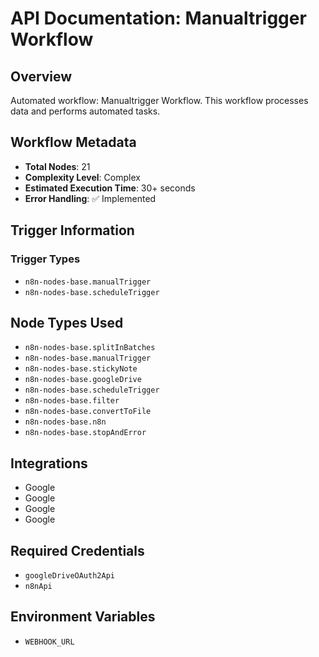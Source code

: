 # API Documentation: Manualtrigger Workflow

## Overview
Automated workflow: Manualtrigger Workflow. This workflow processes data and performs automated tasks.

## Workflow Metadata
- **Total Nodes**: 21
- **Complexity Level**: Complex
- **Estimated Execution Time**: 30+ seconds
- **Error Handling**: ✅ Implemented

## Trigger Information
### Trigger Types
- `n8n-nodes-base.manualTrigger`
- `n8n-nodes-base.scheduleTrigger`

## Node Types Used
- `n8n-nodes-base.splitInBatches`
- `n8n-nodes-base.manualTrigger`
- `n8n-nodes-base.stickyNote`
- `n8n-nodes-base.googleDrive`
- `n8n-nodes-base.scheduleTrigger`
- `n8n-nodes-base.filter`
- `n8n-nodes-base.convertToFile`
- `n8n-nodes-base.n8n`
- `n8n-nodes-base.stopAndError`

## Integrations
- Google
- Google
- Google
- Google

## Required Credentials
- `googleDriveOAuth2Api`
- `n8nApi`

## Environment Variables
- `WEBHOOK_URL`
